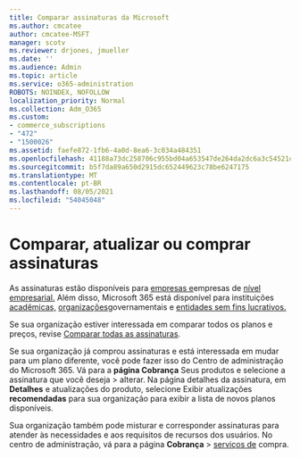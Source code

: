 ```yaml
---
title: Comparar assinaturas da Microsoft
ms.author: cmcatee
author: cmcatee-MSFT
manager: scotv
ms.reviewer: drjones, jmueller
ms.date: ''
ms.audience: Admin
ms.topic: article
ms.service: o365-administration
ROBOTS: NOINDEX, NOFOLLOW
localization_priority: Normal
ms.collection: Adm_O365
ms.custom:
- commerce_subscriptions
- "472"
- "1500026"
ms.assetid: faefe872-1fb6-4a0d-8ea6-3c034a484351
ms.openlocfilehash: 41188a73dc258706c955bd04a653547de264da2dc6a3c54521cddf82c254972a
ms.sourcegitcommit: b5f7da89a650d2915dc652449623c78be6247175
ms.translationtype: MT
ms.contentlocale: pt-BR
ms.lasthandoff: 08/05/2021
ms.locfileid: "54045048"
---
```

# <a name="compare-upgrade-or-purchase-subscriptions"></a>Comparar, atualizar ou comprar assinaturas
  
As assinaturas estão disponíveis para [empresas e](https://www.microsoft.com/microsoft-365/business/compare-all-microsoft-365-business-products?tab=2&rtc=1)empresas de [nível empresarial.](https://www.microsoft.com/microsoft-365/enterprise/compare-office-365-plans?rtc=1) Além disso, Microsoft 365 está disponível para instituições [acadêmicas,](https://www.microsoft.com/microsoft-365/academic/compare-office-365-education-plans?rtc=1&activetab=tab%3aprimaryr1) [organizações](https://www.microsoft.com/microsoft-365/government/compare-office-365-government-plans?rtc=1)governamentais e [entidades sem fins lucrativos.](https://www.microsoft.com/microsoft-365/nonprofit/office-365-nonprofit-plans-and-pricing?&rtc=1&activetab=tab%3aprimaryr1)
  
Se sua organização estiver interessada em comparar todos os planos e preços, revise [Comparar todas as assinaturas](https://www.microsoft.com/microsoft-365/enterprise/compare-office-365-plans?rtc=1).
  
Se sua organização já comprou assinaturas e está interessada em mudar para um plano diferente, você pode fazer isso do Centro de administração do Microsoft 365. Vá para a **página Cobrança** Seus produtos e selecione a assinatura que você deseja \> [](https://go.microsoft.com/fwlink/p/?linkid=842054) alterar. Na página detalhes da assinatura, em **Detalhes** e atualizações do produto, selecione Exibir atualizações **recomendadas** para sua organização para exibir a lista de novos planos disponíveis.
  
Sua organização também pode misturar e corresponder assinaturas para atender às necessidades e aos requisitos de recursos dos usuários. No centro de administração, vá para a página **Cobrança** \> [serviços de](https://go.microsoft.com/fwlink/p/?linkid=868433) compra. 